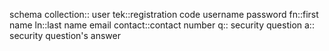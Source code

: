 schema
collection:: user
tek::registration code
username
password
fn::first name
ln::last name
email
contact::contact number
q:: security question
a:: security question's answer